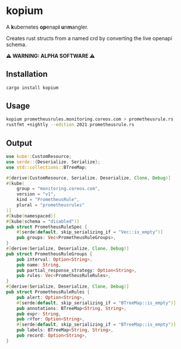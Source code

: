 # kopium

A **k**ubernetes **op**enap**i** **u**n**m**angler.

Creates rust structs from a named crd by converting the live openapi schema.


**⚠️ WARNING: ALPHA SOFTWARE ⚠️**

## Installation

```sh
cargo install kopium
```

## Usage

```sh
kopium prometheusrules.monitoring.coreos.com > prometheusrule.rs
rustfmt +nightly --edition 2021 prometheusrule.rs
```

## Output

```rust
use kube::CustomResource;
use serde::{Deserialize, Serialize};
use std::collections::BTreeMap;

#[derive(CustomResource, Serialize, Deserialize, Clone, Debug)]
#[kube(
    group = "monitoring.coreos.com",
    version = "v1",
    kind = "PrometheusRule",
    plural = "prometheusrules"
)]
#[kube(namespaced)]
#[kube(schema = "disabled")]
pub struct PrometheusRuleSpec {
    #[serde(default, skip_serializing_if = "Vec::is_empty")]
    pub groups: Vec<PrometheusRuleGroups>,
}
#[derive(Serialize, Deserialize, Clone, Debug)]
pub struct PrometheusRuleGroups {
    pub interval: Option<String>,
    pub name: String,
    pub partial_response_strategy: Option<String>,
    pub rules: Vec<PrometheusRuleRules>,
}
#[derive(Serialize, Deserialize, Clone, Debug)]
pub struct PrometheusRuleRules {
    pub alert: Option<String>,
    #[serde(default, skip_serializing_if = "BTreeMap::is_empty")]
    pub annotations: BTreeMap<String, String>,
    pub expr: String,
    pub r#for: Option<String>,
    #[serde(default, skip_serializing_if = "BTreeMap::is_empty")]
    pub labels: BTreeMap<String, String>,
    pub record: Option<String>,
}

```
